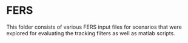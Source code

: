 # FERS

This folder consists of various FERS input files for scenarios that were explored for evaluating the tracking filters as well as matlab scripts.


